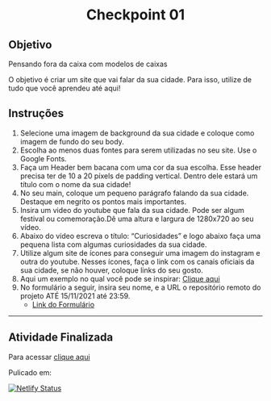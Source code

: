 <h1 align="center">Checkpoint 01</h1>

<div>
    <h2>Objetivo</h2>
    <p>Pensando fora da caixa com modelos de caixas</p>
    <p>O objetivo é criar um site que vai falar da sua cidade. Para isso, utilize de tudo que você aprendeu até aqui! </p>
</div>

<div>
<h2>Instruções</h2>

<ol>
<li>Selecione uma imagem de background da sua cidade e coloque como imagem de fundo do seu body.
<li>Escolha ao menos duas fontes para serem utilizadas no seu site. Use o Google Fonts.
<li>Faça um Header bem bacana com uma cor da sua escolha. Esse header precisa ter de 10 a 20 píxels de padding vertical. Dentro dele estará um título com o nome da sua cidade!
<li>No seu main, coloque um pequeno parágrafo falando da sua cidade. Destaque em negrito os pontos mais importantes.
<li>Insira um video do youtube que fala da sua cidade. Pode ser algum festival ou comemoração.Dê uma altura e largura de 1280x720 ao seu vídeo.
<li>Abaixo do vídeo escreva o título: “Curiosidades” e logo abaixo faça uma pequena lista com algumas curiosidades da sua cidade.
<li>Utilize algum site de ícones para conseguir uma imagem do instagram e outra do youtube. Nesses ícones, faça o link com os canais oficiais da sua cidade, se não houver, coloque links do seu gosto.
<li>Aqui um exemplo no qual você pode se inspirar: <a href="https://htmlpreview.github.io/?https://github.com/davidigitalhouse/projeto02/blob/master/index.html">Clique aqui </a>
<li>No formulário a seguir, insira seu nome, e a URL o repositório remoto do projeto ATÉ 15/11/2021 até 23:59.

- <a href="https://docs.google.com/forms/d/e/1FAIpQLScYajDrRe_IrsjYvrJ6Bd4eahI3iMDEOH-knhq2C_DxKkuqhA/viewform">Link do Formulário </a>
</ol>

</div>

---

<h2>Atividade Finalizada</h2>

<p> Para acessar <a href="https://checkpoit1-frontend-turma2.netlify.app/" target="_blank">clique aqui </a></p>


Pulicado em:

[![Netlify Status](https://api.netlify.com/api/v1/badges/4f21af11-5e52-44f6-bdbf-36c728cfbc7f/deploy-status)](https://app.netlify.com/sites/checkpoit1-frontend-turma2/deploys)